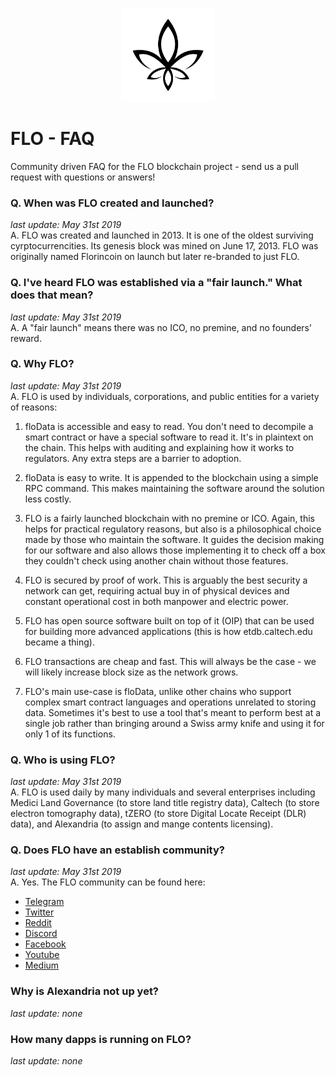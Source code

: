 <p align="center">
   <img width="150" src="https://raw.githubusercontent.com/floblockchain/flo-graphics/master/rebrand/FLO_black_nobg.png">
</p>

# FLO - FAQ
Community driven FAQ for the FLO blockchain project - send us a pull request with questions or answers!

### Q. When was FLO created and launched?
_last update: May 31st 2019_  
A. FLO was created and launched in 2013. It is one of the oldest surviving cyrptocurrencities. Its genesis block was mined on    June 17, 2013. FLO was originally named Florincoin on launch but later re-branded to just FLO.

### Q. I've heard FLO was established via a "fair launch." What does that mean?
_last update: May 31st 2019_  
A. A "fair launch" means there was no ICO, no premine, and no founders’ reward.

### Q. Why FLO?
_last update: May 31st 2019_  
A. FLO is used by individuals, corporations, and public entities for a variety of reasons:

   1. floData is accessible and easy to read. You don't need to decompile a smart contract or have a special software to read       it. It's in plaintext on the chain. This helps with auditing and explaining how it works to regulators. Any extra steps       are a barrier to adoption.

   2. floData is easy to write. It is appended to the blockchain using a simple RPC command. This makes maintaining the             software around the solution less costly.

   3. FLO is a fairly launched blockchain with no premine or ICO. Again, this helps for practical regulatory reasons, but also       is a philosophical choice made by those who maintain the software. It guides the decision making for our software and        also allows those implementing it to check off a box they couldn't check using another chain without those features.

  4. FLO is secured by proof of work. This is arguably the best security a network can get, requiring actual buy in of              physical devices and constant operational cost in both manpower and electric power.

  5. FLO has open source software built on top of it (OIP) that can be used for building more advanced applications (this is        how etdb.caltech.edu became a thing).

  6. FLO transactions are cheap and fast. This will always be the case - we will likely increase block size as the network          grows.

  7. FLO's main use-case is floData, unlike other chains who support complex smart contract languages and operations unrelated      to storing data. Sometimes it's best to use a tool that's meant to perform best at a single job rather than bringing          around a Swiss army knife and using it for only 1 of its functions.
  
### Q. Who is using FLO?
_last update: May 31st 2019_  
A. FLO is used daily by many individuals and several enterprises including Medici Land Governance (to store land title            registry data), Caltech (to store electron tomography data), tZERO (to store Digital Locate Receipt (DLR) data), and          Alexandria (to assign and mange contents licensing). 
  
### Q. Does FLO have an establish community?
_last update: May 31st 2019_  
A. Yes. The FLO community can be found here:
 - [Telegram](https://t.me/FLOblockchain)
 - [Twitter](https://twitter.com/floblockchain)
 - [Reddit](https://reddit.com/r/floblockchain)
 - [Discord](https://discord.gg/NECfU34)
 - [Facebook](https://www.facebook.com/floblockchain)
 - [Youtube](https://www.youtube.com/channel/UCDAELSdJelys5VkE1FuXo2A)
 - [Medium](https://medium.com/flo-cash)

### Why is Alexandria not up yet? 
_last update: none_

### How many dapps is running on FLO?
_last update: none_

